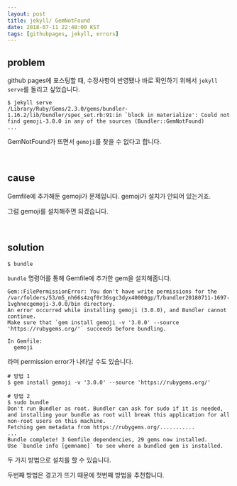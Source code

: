 ```yaml
---
layout: post
title: jekyll/ GemNotFound  
date: 2018-07-11 22:48:00 KST
tags: [githubpages, jekyll, errors]
---
```


## problem

github pages에 포스팅할 때, 수정사항이 반영됐나 바로 확인하기 위해서 `jekyll serve`를 돌리고 싶었습니다.

```shell
$ jekyll serve
/Library/Ruby/Gems/2.3.0/gems/bundler-1.16.2/lib/bundler/spec_set.rb:91:in `block in materialize': Could not find gemoji-3.0.0 in any of the sources (Bundler::GemNotFound)
...
```
GemNotFound가 뜨면서 `gemoji`를 찾을 수 없다고 합니다.

<br>

## cause

Gemfile에 추가해둔 gemoji가 문제입니다. gemoji가 설치가 안되어 있는거죠.

그럼 gemoji를 설치해주면 되겠습니다.

<br>

## solution

```shell
$ bundle
```
`bundle` 명령어를 통해 Gemfile에 추가한 gem을 설치해줍니다.

```shell
Gem::FilePermissionError: You don't have write permissions for the /var/folders/53/m5_nh66s4zqf0r36sgc3dyx40000gp/T/bundler20180711-1697-1vghnecgemoji-3.0.0/bin directory.
An error occurred while installing gemoji (3.0.0), and Bundler cannot continue.
Make sure that `gem install gemoji -v '3.0.0' --source 'https://rubygems.org/'` succeeds before bundling.

In Gemfile:
  gemoji
```
라며 permission error가 나타날 수도 있습니다.

```shell
# 방법 1
$ gem install gemoji -v '3.0.0' --source 'https://rubygems.org/'

# 방법 2
$ sudo bundle
Don't run Bundler as root. Bundler can ask for sudo if it is needed, and installing your bundle as root will break this application for all non-root users on this machine.
Fetching gem metadata from https://rubygems.org/...........
...
Bundle complete! 3 Gemfile dependencies, 29 gems now installed.
Use `bundle info [gemname]` to see where a bundled gem is installed.
```
두 가지 방법으로 설치를 할 수 있습니다.

두번째 방법은 경고가 뜨기 때문에 첫번째 방법을 추천합니다.


